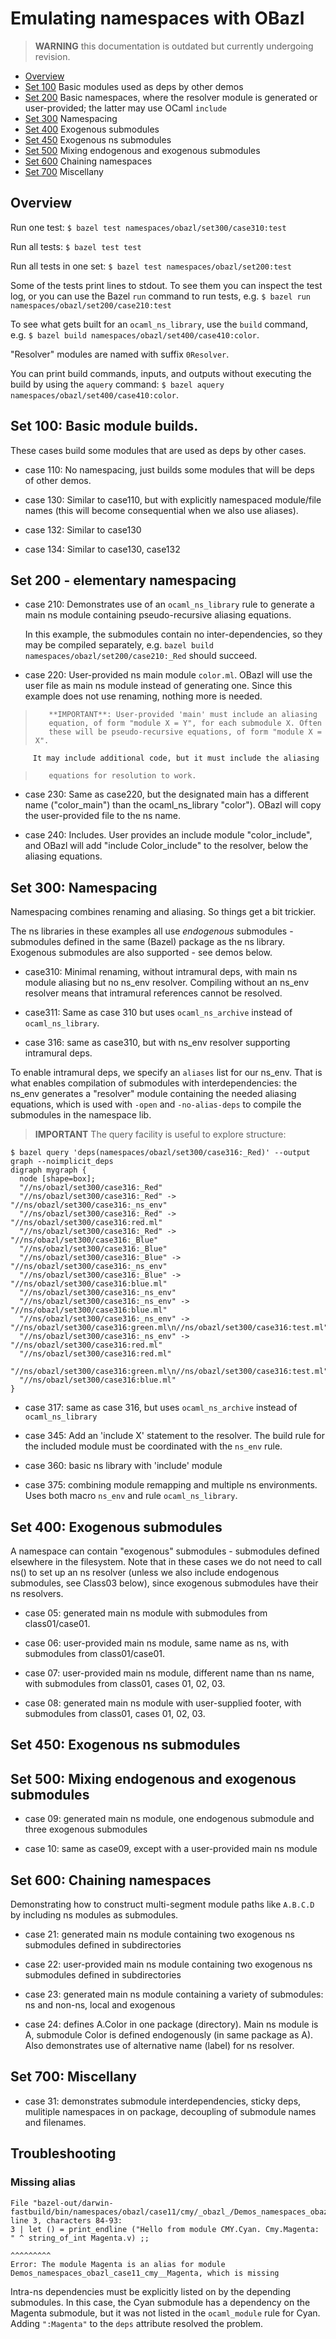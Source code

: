 # Emulating namespaces with OBazl

>    **WARNING** this documentation is outdated but currently undergoing revision.

* [Overview](#overview)
* [Set 100](#set100) Basic modules used as deps by other demos
* [Set 200](#set200) Basic namespaces, where the resolver module is generated or user-provided; the latter may use OCaml `include`
* [Set 300](#set300) Namespacing
* [Set 400](#set400) Exogenous submodules
* [Set 450](#set450) Exogenous ns submodules
* [Set 500](#set500) Mixing endogenous and exogenous submodules
* [Set 600](#set600) Chaining namespaces
* [Set 700](#set700) Miscellany


## <a name="overview">Overview</a>

Run one test: `$ bazel test namespaces/obazl/set300/case310:test`

Run all tests: `$ bazel test test`

Run all tests in one set: `$ bazel test namespaces/obazl/set200:test`

Some of the tests print lines to stdout. To see them you can inspect
the test log, or you can use the Bazel `run` command to run tests,
e.g. `$ bazel run namespaces/obazl/set200/case210:test`

To see what gets built for an `ocaml_ns_library`, use the `build`
command, e.g. `$ bazel build namespaces/obazl/set400/case410:color`.

"Resolver" modules are named with suffix `0Resolver`.

You can print build commands, inputs, and outputs without executing
the build by using the `aquery` command:
`$ bazel aquery namespaces/obazl/set400/case410:color`.

## <a name="set100">Set 100: Basic module builds.

These cases build some modules that are used as deps by other cases.


* case 110: No namespacing, just builds some modules that will be deps
  of other demos.

* case 130: Similar to case110, but with explicitly namespaced
  module/file names (this will become consequential when
  we also use aliases).

* case 132: Similar to case130

* case 134: Similar to case130, case132

## <a name="set200">Set 200 - elementary namespacing</a>

<!-- outdated doc: -->
<!-- Pure "aliasing" involves the use of aliasing equations (i.e. -->
<!--  [type-level module -->
<!--  aliases](https://caml.inria.fr/pub/docs/manual-ocaml/modulealias.html)) -->
<!--  without module renaming. It follows that only pseudo-recursive -->
<!--  aliasing equations can be used in this way. This allows you to use -->
<!--  module paths to refer to your modules, e.g. `A.B`, but without the -->
<!--  protection against name clashes afforded by renaming. -->

<!-- In OBazl, you can do this by using rule `ocaml_ns_library` but not -->
<!-- macro `ns_env` (equivalently, rule `ocaml_ns_env`). -->

<!-- None of the demos in this set use renaming (ns_env). They demonstrate -->
<!-- (among other things) that renaming and aliasing are orthogonal. -->

<!-- > **NOTE**: if you use aliasing without renaming, the aliasing -->
<!--        equations, whether generated or provided by you, will often be -->
<!--        pseudo-recursive, that is, of form "module M = M". -->

* case 210: Demonstrates use of an `ocaml_ns_library` rule to generate a
  main ns module containing pseudo-recursive aliasing equations.

    In this example, the submodules contain no inter-dependencies, so
    they may be compiled separately, e.g. `bazel build
    namespaces/obazl/set200/case210:_Red` should succeed.

* case 220: User-provided ns main module `color.ml`. OBazl will use
  the user file as main ns module instead of generating one. Since
  this example does not use renaming, nothing more is needed.

>        **IMPORTANT**: User-provided 'main' must include an aliasing
>        equation, of form "module X = Y", for each submodule X. Often
>        these will be pseudo-recursive equations, of form "module X = X".
         It may include additional code, but it must include the aliasing
>        equations for resolution to work.

* case 230: Same as case220, but the designated main has a different
  name ("color_main") than the ocaml_ns_library "color"). OBazl will
  copy the user-provided file to the ns name.

* case 240: Includes. User provides an include module "color_include",
  and OBazl will add "include Color_include" to the resolver, below
  the aliasing equations.

## <a name="set300">Set 300: Namespacing

Namespacing combines renaming and aliasing.  So things get a bit trickier.

The ns libraries in these examples all use _endogenous_ submodules -
submodules defined in the same (Bazel) package as the ns library.
Exogenous submodules are also supported - see demos below.

* case310: Minimal renaming, without intramural deps, with main ns
  module aliasing but no ns_env resolver. Compiling without an ns_env
  resolver means that intramural references cannot be resolved.

* case311: Same as case 310 but uses `ocaml_ns_archive` instead of `ocaml_ns_library`.

* case 316: same as case310, but with ns_env resolver supporting intramural deps.

To enable intramural deps, we specify an `aliases` list for our
ns_env. That is what enables compilation of submodules with
interdependencies: the ns_env generates a "resolver" module containing
the needed aliasing equations, which is used with `-open` and
`-no-alias-deps` to compile the submodules in the namespace lib.

>    **IMPORTANT** The query facility is useful to explore structure:

```
$ bazel query 'deps(namespaces/obazl/set300/case316:_Red)' --output graph --noimplicit_deps
digraph mygraph {
  node [shape=box];
  "//ns/obazl/set300/case316:_Red"
  "//ns/obazl/set300/case316:_Red" -> "//ns/obazl/set300/case316:_ns_env"
  "//ns/obazl/set300/case316:_Red" -> "//ns/obazl/set300/case316:red.ml"
  "//ns/obazl/set300/case316:_Red" -> "//ns/obazl/set300/case316:_Blue"
  "//ns/obazl/set300/case316:_Blue"
  "//ns/obazl/set300/case316:_Blue" -> "//ns/obazl/set300/case316:_ns_env"
  "//ns/obazl/set300/case316:_Blue" -> "//ns/obazl/set300/case316:blue.ml"
  "//ns/obazl/set300/case316:_ns_env"
  "//ns/obazl/set300/case316:_ns_env" -> "//ns/obazl/set300/case316:blue.ml"
  "//ns/obazl/set300/case316:_ns_env" -> "//ns/obazl/set300/case316:green.ml\n//ns/obazl/set300/case316:test.ml"
  "//ns/obazl/set300/case316:_ns_env" -> "//ns/obazl/set300/case316:red.ml"
  "//ns/obazl/set300/case316:red.ml"
  "//ns/obazl/set300/case316:green.ml\n//ns/obazl/set300/case316:test.ml"
  "//ns/obazl/set300/case316:blue.ml"
}
```

* case 317: same as case 316, but uses `ocaml_ns_archive` instead of `ocaml_ns_library`

* case 345: Add an 'include X' statement to the resolver. The build
  rule for the included module must be coordinated with the `ns_env`
  rule.

* case 360: basic ns library with 'include' module

* case 375: combining module remapping and multiple ns environments.
  Uses both macro `ns_env` and rule `ocaml_ns_library`.



## <a name="set400">Set 400: Exogenous submodules</a>

A namespace can contain "exogenous" submodules - submodules defined
elsewhere in the filesystem. Note that in these cases we do not need
to call ns() to set up an ns resolver (unless we also include
endogenous submodules, see Class03 below), since exogenous submodules
have their ns resolvers.

* case 05: generated main ns module with submodules from class01/case01.

* case 06: user-provided main ns module, same name as ns, with submodules from class01/case01.

* case 07: user-provided main ns module, different name than ns name,
  with submodules from class01, cases 01, 02, 03.

* case 08: generated main ns module with user-supplied footer, with
  submodules from class01, cases 01, 02, 03.

## <a name="set450">Set 450: Exogenous ns submodules</a>

## <a name="set500">Set 500: Mixing endogenous and exogenous submodules</a>

* case 09: generated main ns module, one endogenous submodule and three exogenous submodules

* case 10: same as case09, except with a user-provided main ns module

## <a name="set600">Set 600: Chaining namespaces</a>

Demonstrating how to construct multi-segment module paths like
`A.B.C.D` by including ns modules as submodules.

* case 21: generated main ns module containing two exogenous ns submodules defined in subdirectories

* case 22: user-provided main ns module containing two exogenous ns submodules defined in subdirectories

* case 23: generated main ns module containing a variety of submodules: ns and non-ns, local and exogenous

* case 24: defines A.Color in one package (directory). Main ns module is A, submodule Color is defined endogenously (in same package as A).  Also demonstrates use of alternative name (label) for ns resolver.

## <a name="set700">Set 700: Miscellany</a>

* case 31: demonstrates submodule interdependencies, sticky deps, mulitiple namespaces in on package, decoupling of submodule names and filenames.


## <a name="troubleshooting">Troubleshooting</a>

### Missing alias

```
File "bazel-out/darwin-fastbuild/bin/namespaces/obazl/case11/cmy/_obazl_/Demos_namespaces_obazl_case11_cmy__Cyan.ml", line 3, characters 84-93:
3 | let () = print_endline ("Hello from module CMY.Cyan. Cmy.Magenta: " ^ string_of_int Magenta.v) ;;
                                                                                        ^^^^^^^^^
Error: The module Magenta is an alias for module Demos_namespaces_obazl_case11_cmy__Magenta, which is missing
```

Intra-ns dependencies must be explicitly listed on by the depending
submodules. In this case, the Cyan submodule has a dependency on the
Magenta submodule, but it was not listed in the `ocaml_module` rule
for Cyan. Adding `":Magenta"` to the `deps` attribute resolved the problem.
